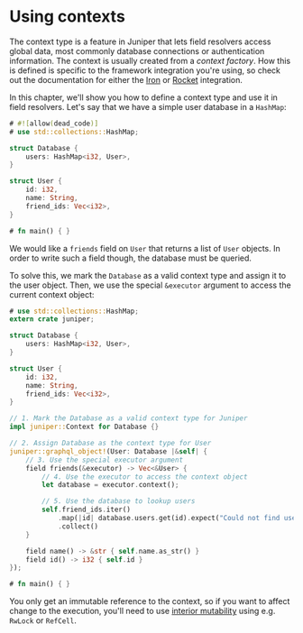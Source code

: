 # Using contexts

The context type is a feature in Juniper that lets field resolvers access global
data, most commonly database connections or authentication information. The
context is usually created from a _context factory_. How this is defined is
specific to the framework integration you're using, so check out the
documentation for either the [Iron](../../servers/iron.md) or [Rocket](../../servers/rocket.md)
integration.

In this chapter, we'll show you how to define a context type and use it in field
resolvers. Let's say that we have a simple user database in a `HashMap`:

```rust
# #![allow(dead_code)]
# use std::collections::HashMap;

struct Database {
    users: HashMap<i32, User>,
}

struct User {
    id: i32,
    name: String,
    friend_ids: Vec<i32>,
}

# fn main() { }
```

We would like a `friends` field on `User` that returns a list of `User` objects.
In order to write such a field though, the database must be queried.

To solve this, we mark the `Database` as a valid context type and assign it to
the user object. Then, we use the special `&executor` argument to access the
current context object:

```rust
# use std::collections::HashMap;
extern crate juniper;

struct Database {
    users: HashMap<i32, User>,
}

struct User {
    id: i32,
    name: String,
    friend_ids: Vec<i32>,
}

// 1. Mark the Database as a valid context type for Juniper
impl juniper::Context for Database {}

// 2. Assign Database as the context type for User
juniper::graphql_object!(User: Database |&self| {
    // 3. Use the special executor argument
    field friends(&executor) -> Vec<&User> {
        // 4. Use the executor to access the context object
        let database = executor.context();

        // 5. Use the database to lookup users
        self.friend_ids.iter()
            .map(|id| database.users.get(id).expect("Could not find user with ID"))
            .collect()
    }

    field name() -> &str { self.name.as_str() }
    field id() -> i32 { self.id }
});

# fn main() { }
```

You only get an immutable reference to the context, so if you want to affect
change to the execution, you'll need to use [interior
mutability](https://doc.rust-lang.org/book/first-edition/mutability.html#interior-vs-exterior-mutability)
using e.g. `RwLock` or `RefCell`.
